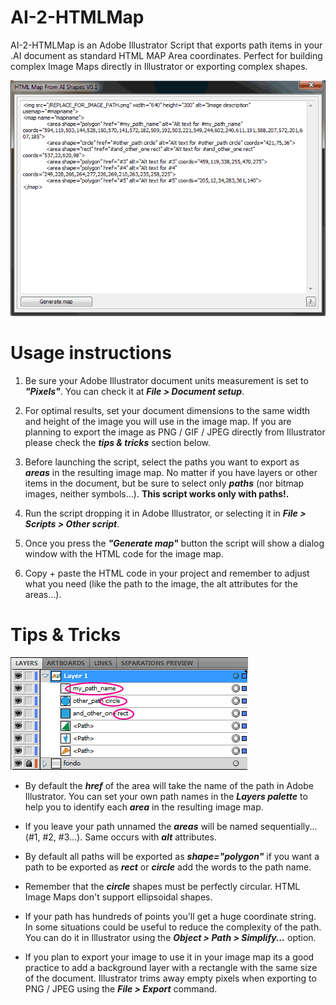 AI-2-HTMLMap
============

AI-2-HTMLMap is an Adobe Illustrator Script that exports path items in your .AI document as standard HTML MAP Area coordinates. Perfect for building complex Image Maps directly in Illustrator or exporting complex shapes.

![AI-2-HTMLMap Screenshot](/readme-images/script-snapshot.png "AI-2-HTMLMap Screenshot")

Usage instructions
==================

  1. Be sure your Adobe Illustrator document units measurement is set to _**"Pixels"**_. You can check it at _**File > Document setup**_.

  2. For optimal results, set your document dimensions to the same width and height of the image you will use in the image map. If you are planning to export the image as PNG / GIF / JPEG directly from Illustrator please check the _**tips & tricks**_ section below.

  3. Before launching the script, select the paths you want to export as _**areas**_ in the resulting image map. No matter if you have layers or other items in the document, but be sure to select only _**paths**_ (nor bitmap images, neither symbols...). **This script works only with paths!.**

  4. Run the script dropping it in Adobe Illustrator, or selecting it in _**File > Scripts > Other script**_.

  5. Once you press the _**"Generate map"**_ button the script will show a dialog window with the HTML code for the image map.

  6. Copy + paste the HTML code in your project and remember to adjust what you need (like the path to the image, the alt attributes for the areas...).

Tips & Tricks
=============

![Named paths](/readme-images/path-names.png "Named paths")

  - By default the _**href**_ of the area will take the name of the path in Adobe Illustrator. You can set your own path names in the _**Layers palette**_ to help you to identify each _**area**_ in the resulting image map.

  - If you leave your path unnamed the _**areas**_ will be named sequentially... (#1, #2, #3...). Same occurs with _**alt**_ attributes.

  - By default all paths will be exported as _**shape="polygon"**_ if you want a path to be exported as _**rect**_ or _**circle**_ add the words to the path name.

  - Remember that the _**circle**_ shapes must be perfectly circular. HTML Image Maps don't support ellipsoidal shapes.

  - If your path has hundreds of points you'll get a huge coordinate string. In some situations could be useful to reduce the complexity of the path. You can do it in Illustrator using the _**Object > Path > Simplify...**_ option.

  - If you plan to export your image to use it in your image map its a good practice to add a background layer with a rectangle with the same size of the document. Illustrator trims away empty pixels when exporting to PNG / JPEG using the _**File > Export**_ command.
